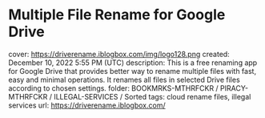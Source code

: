 # Multiple File Rename for Google Drive

cover: https://driverename.iblogbox.com/img/logo128.png
created: December 10, 2022 5:55 PM (UTC)
description: This is a free renaming app for Google Drive that provides better way to rename multiple files with fast, easy and minimal operations. It renames all files in selected Drive files according to chosen settings.
folder: BOOKMRKS-MTHRFCKR / PIRACY-MTHRFCKR / ILLEGAL-SERVICES / Sorted
tags: cloud rename files, illegal services
url: https://driverename.iblogbox.com/